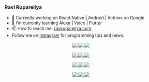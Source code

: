 ### Ravi Rupareliya

- 🔭 Currently working on React Native | Android | Actions on Google
- 🌱 I’m currently learning Alexa | Voice | Flutter
- 📫 How to reach me: [ravirupareliya.com](https://ravirupareliya.com)
- Follow me on [Instagram](https://www.instagram.com/ravi.rupareliya/) for programming tips and news.

<a href="https://www.instagram.com/ravi.rupareliya/" target="_blank">
<!-- insta-feed:START-->
<p align="center">
<img align="center" src=https://scontent-atl3-1.cdninstagram.com/v/t51.2885-15/e35/s150x150/122425343_1572645589603046_1626634953961554534_n.jpg?_nc_ht=scontent-atl3-1.cdninstagram.com&_nc_cat=102&_nc_ohc=7_yjZeofPa0AX9nd03w&tp=1&oh=c54c44f36891c7249f84ac338b77fde8&oe=5FFF5341 />
<img align="center" src=https://scontent-atl3-1.cdninstagram.com/v/t51.2885-15/e35/s150x150/119738360_171946631175661_8308691936849414239_n.jpg?_nc_ht=scontent-atl3-1.cdninstagram.com&_nc_cat=101&_nc_ohc=i4Z10LZsZvcAX8qOJ8c&tp=1&oh=c39fd06d7297131ad26e1c5041b1e2df&oe=5FFE4F5D />
<img align="center" src=https://scontent-atl3-1.cdninstagram.com/v/t51.2885-15/e35/s150x150/119471335_3325605627530848_5783608158621298966_n.jpg?_nc_ht=scontent-atl3-1.cdninstagram.com&_nc_cat=104&_nc_ohc=GeQNHFVzW6wAX8sFjju&tp=1&oh=28465078080f12d0bdae210a57e5f614&oe=5FFECC01 />
</p>
<p align="center">
<img align="center" src=https://scontent-atl3-1.cdninstagram.com/v/t51.2885-15/e35/s150x150/118735524_155532192843864_2438830621806811548_n.jpg?_nc_ht=scontent-atl3-1.cdninstagram.com&_nc_cat=100&_nc_ohc=siTFYEAM0CQAX_i0oOv&tp=1&oh=6f2515d9d06168590eadc3579c28d430&oe=60008CEE />
<img align="center" src=https://scontent-atl3-1.cdninstagram.com/v/t51.2885-15/e35/s150x150/118358282_793232521422249_4194198869826492121_n.jpg?_nc_ht=scontent-atl3-1.cdninstagram.com&_nc_cat=109&_nc_ohc=1JagWwNFF94AX8l96pU&tp=1&oh=072af0c876536490afcedd4fa9fe0a44&oe=5FFF5DBC />
<img align="center" src=https://scontent-atl3-1.cdninstagram.com/v/t51.2885-15/e35/s150x150/118083536_653646245259286_4437462516989252087_n.jpg?_nc_ht=scontent-atl3-1.cdninstagram.com&_nc_cat=110&_nc_ohc=iZKx8PQprzsAX9hP0ZV&tp=1&oh=d27843fa2e0f3fa770d63599d1274193&oe=5FFFCD5C />
</p>
<p align="center">
<img align="center" src=https://scontent-atl3-1.cdninstagram.com/v/t51.2885-15/e35/s150x150/118175330_604822603490734_6882222491011634628_n.jpg?_nc_ht=scontent-atl3-1.cdninstagram.com&_nc_cat=110&_nc_ohc=40gQxP-0hygAX_wef4i&tp=1&oh=35ab530ea8a8bc6509baf5ba16f62da2&oe=5FFE0277 />
<img align="center" src=https://scontent-atl3-1.cdninstagram.com/v/t51.2885-15/e35/s150x150/117801930_118850686597100_8281062695853943386_n.jpg?_nc_ht=scontent-atl3-1.cdninstagram.com&_nc_cat=108&_nc_ohc=ckdWrCoEpMkAX-ftp8l&tp=1&oh=61865f98e54fed554bc83f31d23b2fe5&oe=5FFE7440 />
<img align="center" src=https://scontent-atl3-1.cdninstagram.com/v/t51.2885-15/e35/s150x150/117867292_2771207523148452_3241414180657952736_n.jpg?_nc_ht=scontent-atl3-1.cdninstagram.com&_nc_cat=100&_nc_ohc=VJB6Y-W_NroAX-Oe_Cx&tp=1&oh=81e4eb1b02013db0d80bc9c5e8f736ed&oe=5FFE0CA1 />
</p>
<p align="center">
<img align="center" src=https://scontent-atl3-1.cdninstagram.com/v/t51.2885-15/e35/s150x150/117931678_793632161399712_7562658963115355616_n.jpg?_nc_ht=scontent-atl3-1.cdninstagram.com&_nc_cat=100&_nc_ohc=y6RGi7ecTVUAX_5ZKeV&tp=1&oh=9ef852ef6400a49b3e50be1ce480e89f&oe=60000C37 />
<img align="center" src=https://scontent-atl3-1.cdninstagram.com/v/t51.2885-15/e35/s150x150/117747115_220949032661980_1081920512424702093_n.jpg?_nc_ht=scontent-atl3-1.cdninstagram.com&_nc_cat=104&_nc_ohc=U8EeuXL3wHgAX-SrbB7&tp=1&oh=88448360ea441f048d2774c9a7a88110&oe=60017896 />
<img align="center" src=https://scontent-atl3-1.cdninstagram.com/v/t51.2885-15/e35/s150x150/117564950_167171931547080_7523565149947571776_n.jpg?_nc_ht=scontent-atl3-1.cdninstagram.com&_nc_cat=100&_nc_ohc=8ShO_RVgEL4AX_OGMOf&tp=1&oh=f3da73165e412409242f9499131ba6e4&oe=6000A8DD />
</p>

<!-- insta-feed:END-->
</a>
